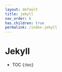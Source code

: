 ```yaml
---
layout: default
title: jekyll
nav_order: 6
has_children: true
permalink: /index-jekyll
---
```


# Jekyll

- TOC
{:toc}
